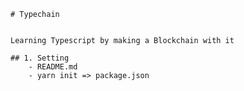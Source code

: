     # Typechain
    

    Learning Typescript by making a Blockchain with it

    ## 1. Setting
        - README.md
        - yarn init => package.json
